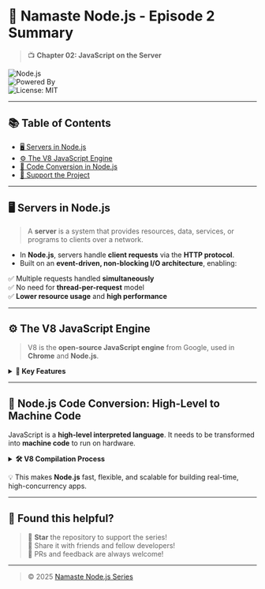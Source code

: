 # 🚀 Namaste Node.js - Episode 2 Summary

> 📺 **Chapter 02: JavaScript on the Server**

![Node.js](https://img.shields.io/badge/Node.js-18.x-brightgreen?style=for-the-badge&logo=node.js)  
![Powered By](https://img.shields.io/badge/Engine-V8-blue?style=flat-square&logo=googlechrome)  
![License: MIT](https://img.shields.io/badge/license-MIT-blue.svg?style=flat-square)

---

## 📚 Table of Contents

- [🖥️ Servers in Node.js](#️-servers-in-nodejs)
- [⚙️ The V8 JavaScript Engine](#️-the-v8-javascript-engine)
- [🔁 Code Conversion in Node.js](#-nodejs-code-conversion-high-level-to-machine-code)
- [🌟 Support the Project](#-found-this-helpful)

---

## 🖥️ Servers in Node.js

> A **server** is a system that provides resources, data, services, or programs to clients over a network.

- In **Node.js**, servers handle **client requests** via the **HTTP protocol**.
- Built on an **event-driven, non-blocking I/O architecture**, enabling:

✅ Multiple requests handled **simultaneously**  
✅ No need for **thread-per-request** model  
✅ **Lower resource usage** and **high performance**

---

## ⚙️ The V8 JavaScript Engine

> V8 is the **open-source JavaScript engine** from Google, used in **Chrome** and **Node.js**.

<details>
<summary><strong>🚀 Key Features</strong></summary>

- **Just-In-Time (JIT) Compilation**: Converts JS to optimized machine code at runtime.
- **Garbage Collection**: Automatically manages memory.
- **Code Optimization**: Frequently used code paths are continuously optimized.

</details>

---

## 🔁 Node.js Code Conversion: High-Level to Machine Code

JavaScript is a **high-level interpreted language**. It needs to be transformed into **machine code** to run on hardware.

<details>
<summary><strong>🛠️ V8 Compilation Process</strong></summary>

### 1️⃣ Parsing
- Checks code for **syntax errors**
- Creates an **Abstract Syntax Tree (AST)**

### 2️⃣ IR (Intermediate Representation)
- AST is converted into **IR** (platform-independent)

### 3️⃣ JIT Compilation
- IR is compiled into **machine code**
- Code is optimized **at runtime** for performance

</details>

💡 This makes **Node.js** fast, flexible, and scalable for building real-time, high-concurrency apps.

---

## 🌟 Found this helpful?

> 📌 **Star** the repository to support the series!  
> 🤝 Share it with friends and fellow developers!  
> 💬 PRs and feedback are always welcome!

---

> © 2025 [Namaste Node.js Series](https://github.com/HarshilTandel/NamasteNodeJs.git)
